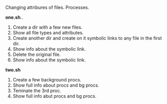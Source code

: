 Changing attribures of files. Processes.

**one.sh**..
1. Create a dir with a few new files.  
2. Show all file types and attributes.  
3. Create another dir and create on it symbolic links to any file in the first dir.  
4. Show info about the symbolic link.  
5. Delete the original file.  
6. Show info about the symbolic link.  

**two.sh**  
1. Create a few background procs.  
2. Show full info about procs and bg procs.   
3. Teminate the 3rd proc.  
4. Show full info abut procs and bg procs.  
